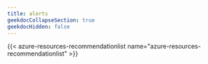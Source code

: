 ```yaml
---
title: alerts
geekdocCollapseSection: true
geekdocHidden: false
---
```


{{< azure-resources-recommendationlist name="azure-resources-recommendationlist" >}}

